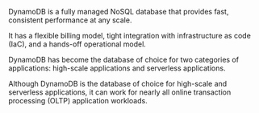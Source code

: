 DynamoDB is a fully managed NoSQL database that provides fast, consistent performance at any scale. 

It has a flexible billing model, tight integration with infrastructure as code (IaC), and a hands-off operational model. 

DynamoDB has become the database of choice for two categories of applications: high-scale applications and serverless applications. 

Although DynamoDB is the database of choice for high-scale and serverless applications, it can work for nearly all online transaction processing (OLTP) application workloads. 